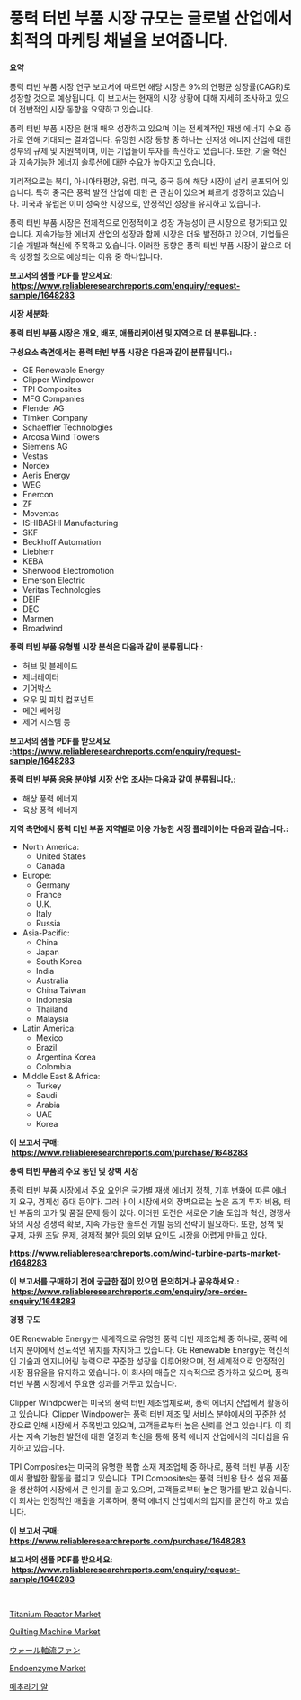 <p><h1>풍력 터빈 부품 시장 규모는 글로벌 산업에서 최적의 마케팅 채널을 보여줍니다.</h1></p><p><strong>요약</strong></p>
<p><p>풍력 터빈 부품 시장 연구 보고서에 따르면 해당 시장은 9%의 연평균 성장률(CAGR)로 성장할 것으로 예상됩니다. 이 보고서는 현재의 시장 상황에 대해 자세히 조사하고 있으며 전반적인 시장 동향을 요약하고 있습니다.</p><p>풍력 터빈 부품 시장은 현재 매우 성장하고 있으며 이는 전세계적인 재생 에너지 수요 증가로 인해 기대되는 결과입니다. 유망한 시장 동향 중 하나는 신재생 에너지 산업에 대한 정부의 규제 및 지원책이며, 이는 기업들이 투자를 촉진하고 있습니다. 또한, 기술 혁신과 지속가능한 에너지 솔루션에 대한 수요가 높아지고 있습니다.</p><p>지리적으로는 북미, 아시아태평양, 유럽, 미국, 중국 등에 해당 시장이 널리 분포되어 있습니다. 특히 중국은 풍력 발전 산업에 대한 큰 관심이 있으며 빠르게 성장하고 있습니다. 미국과 유럽은 이미 성숙한 시장으로, 안정적인 성장을 유지하고 있습니다.</p><p>풍력 터빈 부품 시장은 전체적으로 안정적이고 성장 가능성이 큰 시장으로 평가되고 있습니다. 지속가능한 에너지 산업의 성장과 함께 시장은 더욱 발전하고 있으며, 기업들은 기술 개발과 혁신에 주목하고 있습니다. 이러한 동향은 풍력 터빈 부품 시장이 앞으로 더욱 성장할 것으로 예상되는 이유 중 하나입니다.</p></p>
<p><strong>보고서의 샘플 PDF를 받으세요: &nbsp;<a href="https://www.reliableresearchreports.com/enquiry/request-sample/1648283">https://www.reliableresearchreports.com/enquiry/request-sample/1648283</a></strong></p>
<p><strong>시장 세분화:</strong></p>
<p><strong> 풍력 터빈 부품 시장은 개요, 배포, 애플리케이션 및 지역으로 더 분류됩니다. :</strong></p>
<p><strong>구성요소 측면에서는 풍력 터빈 부품 시장은 다음과 같이 분류됩니다.:</strong></p>
<p><ul><li>GE Renewable Energy</li><li>Clipper Windpower</li><li>TPI Composites</li><li>MFG Companies</li><li>Flender AG</li><li>Timken Company</li><li>Schaeffler Technologies</li><li>Arcosa Wind Towers</li><li>Siemens AG</li><li>Vestas</li><li>Nordex</li><li>Aeris Energy</li><li>WEG</li><li>Enercon</li><li>ZF</li><li>Moventas</li><li>ISHIBASHI Manufacturing</li><li>SKF</li><li>Beckhoff Automation</li><li>Liebherr</li><li>KEBA</li><li>Sherwood Electromotion</li><li>Emerson Electric</li><li>Veritas Technologies</li><li>DEIF</li><li>DEC</li><li>Marmen</li><li>Broadwind</li></ul></p>
<p><strong> 풍력 터빈 부품 유형별 시장 분석은 다음과 같이 분류됩니다.:</strong></p>
<p><ul><li>허브 및 블레이드</li><li>제너레이터</li><li>기어박스</li><li>요우 및 피치 컴포넌트</li><li>메인 베어링</li><li>제어 시스템 등</li></ul></p>
<p><strong>보고서의 샘플 PDF를 받으세요 :<a href="https://www.reliableresearchreports.com/enquiry/request-sample/1648283">https://www.reliableresearchreports.com/enquiry/request-sample/1648283</a></strong></p>
<p><strong> 풍력 터빈 부품 응용 분야별 시장 산업 조사는 다음과 같이 분류됩니다.:</strong></p>
<p><ul><li>해상 풍력 에너지</li><li>육상 풍력 에너지</li></ul></p>
<p><strong>지역 측면에서 풍력 터빈 부품 지역별로 이용 가능한 시장 플레이어는 다음과 같습니다.:</strong></p>
<p><ul>
    <li>
        North America:
        <ul>
            <li>United States</li>
            <li>Canada</li>
        </ul>
    </li>
    <li>
        Europe:
        <ul>
            <li>Germany</li>
            <li>France</li>
            <li>U.K.</li>
            <li>Italy</li>
            <li>Russia</li>
        </ul>
    </li>
    <li>
        Asia-Pacific:
        <ul>
            <li>China</li>
            <li>Japan</li>
            <li>South Korea</li>
            <li>India</li>
            <li>Australia</li>
            <li>China Taiwan</li>
            <li>Indonesia</li>
            <li>Thailand</li>
            <li>Malaysia</li>
        </ul>
    </li>
    <li>
        Latin America:
        <ul>
            <li>Mexico</li>
            <li>Brazil</li>
            <li>Argentina Korea</li>
            <li>Colombia</li>
        </ul>
    </li>
    <li>
        Middle East & Africa:
        <ul>
            <li>Turkey</li>
            <li>Saudi</li>
            <li>Arabia</li>
            <li>UAE</li>
            <li>Korea</li>
        </ul>
    </li>
    </ul></p>
<p><strong>이 보고서 구매: &nbsp;<a href="https://www.reliableresearchreports.com/purchase/1648283">https://www.reliableresearchreports.com/purchase/1648283</a></strong></p>
<p><strong>풍력 터빈 부품의 주요 동인 및 장벽 시장</strong></p>
<p><p>풍력 터빈 부품 시장에서 주요 요인은 국가별 재생 에너지 정책, 기후 변화에 따른 에너지 요구, 경제성 증대 등이다. 그러나 이 시장에서의 장벽으로는 높은 초기 투자 비용, 터빈 부품의 고가 및 품질 문제 등이 있다. 이러한 도전은 새로운 기술 도입과 혁신, 경쟁사와의 시장 경쟁력 확보, 지속 가능한 솔루션 개발 등의 전략이 필요하다. 또한, 정책 및 규제, 자원 조달 문제, 경제적 불안 등의 외부 요인도 시장을 어렵게 만들고 있다.</p></p>
<p><strong><a href="https://www.reliableresearchreports.com/wind-turbine-parts-market-r1648283">https://www.reliableresearchreports.com/wind-turbine-parts-market-r1648283</a></strong></p>
<p><strong>이 보고서를 구매하기 전에 궁금한 점이 있으면 문의하거나 공유하세요.: &nbsp;<a href="https://www.reliableresearchreports.com/enquiry/pre-order-enquiry/1648283">https://www.reliableresearchreports.com/enquiry/pre-order-enquiry/1648283</a></strong></p>
<p><strong>경쟁 구도</strong></p>
<p><p>GE Renewable Energy는 세계적으로 유명한 풍력 터빈 제조업체 중 하나로, 풍력 에너지 분야에서 선도적인 위치를 차지하고 있습니다. GE Renewable Energy는 혁신적인 기술과 엔지니어링 능력으로 꾸준한 성장을 이루어왔으며, 전 세계적으로 안정적인 시장 점유율을 유지하고 있습니다. 이 회사의 매출은 지속적으로 증가하고 있으며, 풍력 터빈 부품 시장에서 주요한 성과를 거두고 있습니다.</p><p>Clipper Windpower는 미국의 풍력 터빈 제조업체로써, 풍력 에너지 산업에서 활동하고 있습니다. Clipper Windpower는 풍력 터빈 제조 및 서비스 분야에서의 꾸준한 성장으로 인해 시장에서 주목받고 있으며, 고객들로부터 높은 신뢰를 얻고 있습니다. 이 회사는 지속 가능한 발전에 대한 열정과 혁신을 통해 풍력 에너지 산업에서의 리더십을 유지하고 있습니다.</p><p>TPI Composites는 미국의 유명한 복합 소재 제조업체 중 하나로, 풍력 터빈 부품 시장에서 활발한 활동을 펼치고 있습니다. TPI Composites는 풍력 터빈용 탄소 섬유 제품을 생산하여 시장에서 큰 인기를 끌고 있으며, 고객들로부터 높은 평가를 받고 있습니다. 이 회사는 안정적인 매출을 기록하며, 풍력 에너지 산업에서의 입지를 굳건히 하고 있습니다.</p></p>
<p><strong>이 보고서 구매: &nbsp; <a href="https://www.reliableresearchreports.com/purchase/1648283">https://www.reliableresearchreports.com/purchase/1648283</a></strong></p>
<p><strong>보고서의 샘플 PDF를 받으세요: &nbsp;<a href="https://www.reliableresearchreports.com/enquiry/request-sample/1648283">https://www.reliableresearchreports.com/enquiry/request-sample/1648283</a></strong><strong></strong></p>
<p>&nbsp;</p>
<p><p><a href="https://www.linkedin.com/pulse/titanium-reactor-market-size-reveals-best-marketing-channels-ky0oc?trackingId=C2fOv4CdqEPRfo9A74yezA%3D%3D">Titanium Reactor Market</a></p><p><a href="https://github.com/bmorecock/Market-Research-Report-List-2/blob/main/quilting-machine-market.md">Quilting Machine Market</a></p><p><a href="https://github.com/lababdou/Market-Research-Report-List-3/blob/main/929010030734.md">ウォール軸流ファン</a></p><p><a href="https://issuu.com/reportprime-2/docs/endoenzyme-market-size-2030.pptx">Endoenzyme Market</a></p><p><a href="https://github.com/vs10l4sfg5c/Market-Research-Report-List-1/blob/main/491329028130.md">메추라기 알</a></p></p>